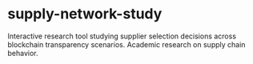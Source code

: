 # supply-network-study
Interactive research tool studying supplier selection decisions across blockchain transparency scenarios. Academic research on supply chain behavior.
